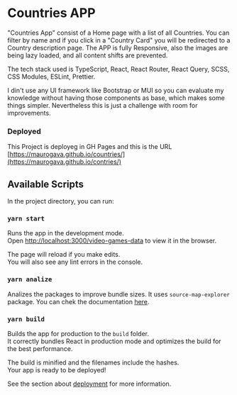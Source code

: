 # Countries APP

"Countries App" consist of a Home page with a list of all Countries. You can filter by name and if you click in a "Country Card" you will be redirected to a Country description page.
The APP is fully Responsive, also the images are being lazy loaded, and all content shifts are prevented.

The tech stack used is TypeScript, React, React Router, React Query, SCSS, CSS Modules, ESLint, Prettier.

I din't use any UI framework like Bootstrap or MUI so you can evaluate my knowledge without having those components as base, which makes some things simpler. Nevertheless this is just a challenge with room for improvements.

### **Deployed**

This Project is deployeg in GH Pages and this is the URL [https://maurogava.github.io/countries/](https://maurogava.github.io/contries/)

## Available Scripts

In the project directory, you can run:

### `yarn start`

Runs the app in the development mode.\
Open [http://localhost:3000/video-games-data](http://localhost:3000/video-games-data) to view it in the browser.

The page will reload if you make edits.\
You will also see any lint errors in the console.

### `yarn analize`

Analizes the packages to improve bundle sizes. It uses `source-map-explorer` package. You can chek the documentation [here](https://github.com/danvk/source-map-explorer#readme).

### `yarn build`

Builds the app for production to the `build` folder.\
It correctly bundles React in production mode and optimizes the build for the best performance.

The build is minified and the filenames include the hashes.\
Your app is ready to be deployed!

See the section about [deployment](https://facebook.github.io/create-react-app/docs/deployment) for more information.
